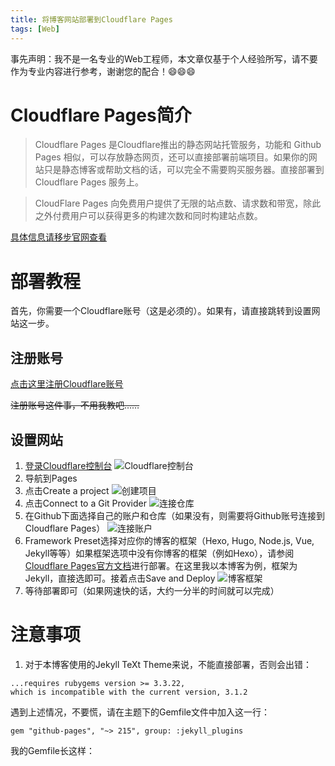 ```yaml
---
title: 将博客网站部署到Cloudflare Pages
tags: [Web]
---
```


事先声明：我不是一名专业的Web工程师，本文章仅基于个人经验所写，请不要作为专业内容进行参考，谢谢您的配合！:smile::smile::smile:

# Cloudflare Pages简介

> Cloudflare Pages 是Cloudflare推出的静态网站托管服务，功能和 Github Pages 相似，可以存放静态网页，还可以直接部署前端项目。如果你的网站只是静态博客或帮助文档的话，可以完全不需要购买服务器。直接部署到 Cloudflare Pages 服务上。

> CloudFlare Pages 向免费用户提供了无限的站点数、请求数和带宽，除此之外付费用户可以获得更多的构建次数和同时构建站点数。

[具体信息请移步官网查看](https://pages.cloudflare.com/)

# 部署教程

首先，你需要一个Cloudflare账号（这是必须的）。如果有，请直接跳转到设置网站这一步。

## 注册账号

[点击这里注册Cloudflare账号](https://dash.cloudflare.com/sign-up)

~~注册账号这件事，不用我教吧……~~

## 设置网站

1. [登录Cloudflare控制台](https://dash.cloudflare.com/) ![Cloudflare控制台](https://raw.githubusercontent.com/238728/238728.github.io/master/screenshots/cfdash-1.jpeg)
2. 导航到Pages 
3. 点击Create a project ![创建项目](https://raw.githubusercontent.com/238728/238728.github.io/master/screenshots/cfdash-2.jpeg)
4. 点击Connect to a Git Provider ![连接仓库](https://raw.githubusercontent.com/238728/238728.github.io/master/screenshots/cfdash-3.jpeg)
5. 在Github下面选择自己的账户和仓库（如果没有，则需要将Github账号连接到Cloudflare Pages） ![连接账户](https://raw.githubusercontent.com/238728/238728.github.io/master/screenshots/cfdash-4.jpeg)
6. Framework Preset选择对应你的博客的框架（Hexo, Hugo, Node.js, Vue, Jekyll等等）如果框架选项中没有你博客的框架（例如Hexo），请参阅[Cloudflare Pages官方文档](https://developers.cloudflare.com/pages/framework-guides/)进行部署。在这里我以本博客为例，框架为Jekyll，直接选即可。接着点击Save and Deploy ![博客框架](https://raw.githubusercontent.com/238728/238728.github.io/master/screenshots/cfdash-5.jpeg)
7. 等待部署即可（如果网速快的话，大约一分半的时间就可以完成）

# 注意事项

1. 对于本博客使用的Jekyll TeXt Theme来说，不能直接部署，否则会出错：
```
...requires rubygems version >= 3.3.22,
which is incompatible with the current version, 3.1.2
```
遇到上述情况，不要慌，请在主题下的Gemfile文件中加入这一行：
```
gem "github-pages", "~> 215", group: :jekyll_plugins
```
我的Gemfile长这样：
